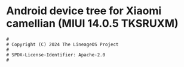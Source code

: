 # Android device tree for Xiaomi camellian (MIUI 14.0.5 TKSRUXM)

```
#
# Copyright (C) 2024 The LineageOS Project
#
# SPDX-License-Identifier: Apache-2.0
#
```
